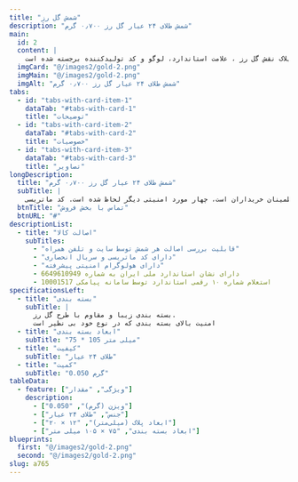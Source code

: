 ```yaml
---
title: "شمش گل رز"
description: "شمش طلای ۲۴ عیار گل رز ۰٫۷۰۰ گرم"
main:
  id: 2
  content: |
    شمش طلای نقش برجسته گل رز ساخته شده از طلای ۲۴ عیار، که بر روی پلاک نقش گل رز ، علامت استاندارد، لوگو و کد تولید‌کننده برجسته شده است.
  imgCard: "@/images2/gold-2.png"
  imgMain: "@/images2/gold-2.png"
  imgAlt: "شمش طلای ۲۴ عیار گل رز ۰٫۷۰۰ گرم"
tabs:
  - id: "tabs-with-card-item-1"
    dataTab: "#tabs-with-card-1"
    title: "توضیحات"
  - id: "tabs-with-card-item-2"
    dataTab: "#tabs-with-card-2"
    title: "خصوصیات"
  - id: "tabs-with-card-item-3"
    dataTab: "#tabs-with-card-3"
    title: "تصاویر"
longDescription:
  title: "شمش طلای ۲۴ عیار گل رز ۰٫۷۰۰ گرم"
  subTitle: |
    طلا یکی از دوست داشتنی‌ترین هدایا به هر فردی است. این فلز در دنیا دارای اهمیت، اعتبار و ارزش بسیار بالایی بوده و از آن در ساخت زیورآلات استفاده می‌شود. شمش طلای نقش برجسته گل رز ساخته شده از طلای ۲۴ عیار، که بر روی پلاک نقش گل رز ، علامت استاندارد، لوگو و کد تولید‌کننده برجسته شده است. از ویژگی های منحصر بفرد این محصول علاوه بر علامت استاندارد که نشانه دارا بودن کیفیت لازم جهت اطمینان خریداران است، چهار مورد امنیتی دیگر لحاظ شده است. کد ماتریسی (QR Code) و یک سریال انحصاری در پشت بسته بندی که با دستگاهای پیشرفته و تمام خودکار درج می‌شوند، هولوگرام امنیتی فوق پیشرفته. کد 16 رقمی و میله‌ای ایران کد که از ساختار طبقه‌بندی‌، در بر گرفته شده و طبق آن می‌توان به نام مصوب کالا دست یافت.گفتنی است که طلا می‌تواند پشتوانه مالی بسیار قدرتمندی برای آینده باشد.
  btnTitle: "تماس با بخش فروش"
  btnURL: "#"
descriptionList:
  - title: "اصالت کالا"
    subTitles:
      - "قابلیت بررسی اصالت هر شمش توسط سایت و تلفن همراه"
      - "دارای کد ماتریسی و سریال انحصاری"
      - "دارای هولوگرام امنیتی پیشرفته"
      - دارای نشان استاندارد ملی ایران به شماره 6649610949
      - استعلام شماره ۱۰ رقمی استاندارد توسط سامانه پیامکی 10001517
specificationsLeft:
  - title: "بسته بندی"
    subTitle: |
      بسته بندی زیبا و مقاوم با طرح گل رز.
      امنیت بالای بسته بندی که در نوع خود بی نظیر است
  - title: "ابعاد بسته بندی"
    subTitle: "75 * 105 میلی متر"
  - title: "کیفیت"
    subTitle: "طلای ۲۴ عیار"
  - title: "کمیت"
    subTitle: "0.050 گرم"
tableData:
  - feature: ["ویژگی", "مقدار"]
    description:
      - ["ویزن (گرم)", "0.050"]
      - ["جنس", "طلای ۲۴ عیار"]
      - ["ابعاد پلاک (میلی‌متر)", "۱۲ × ۲۰"]
      - ["ابعاد بسته بندی", "۷۵ × ۱۰۵ میلی متر"]
blueprints:
  first: "@/images2/gold-2.png"
  second: "@/images2/gold-2.png"
slug: a765
---
```

